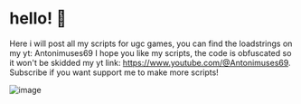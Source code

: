 # hello! 👋
Here i will post all my scripts for ugc games, you can find the loadstrings on my yt: Antonimuses69 
I hope you like my scripts, the code is obfuscated so it won't be skidded 
my yt link: https://www.youtube.com/@Antonimuses69. Subscribe if you want support me to make more scripts!

![image](https://github.com/AntonyGood69/Keyless/assets/155124948/09a6accf-a6cc-49ab-a292-d8f34ef49a85)
